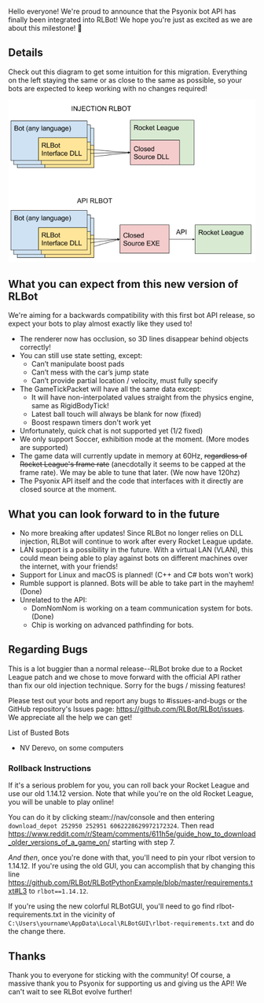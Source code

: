 Hello everyone! We're proud to announce that the Psyonix bot API has finally been integrated into RLBot! We hope you're just as excited as we are about this milestone! 🎉

## Details

Check out this diagram to get some intuition for this migration. Everything on the left staying the same or as close to the same as possible, so your bots are expected to keep working with no changes required!

![](img/psyonix-api-notes/details.png)

## What you can expect from this new version of RLBot
We're aiming for a backwards compatibility with this first bot API release, so expect your bots to play almost exactly like they used to!
- The renderer now has occlusion, so 3D lines disappear behind objects correctly!
- You can still use state setting, except:
  - Can’t manipulate boost pads
  - Can’t mess with the car’s jump state
  - Can’t provide partial location / velocity, must fully specify
- The GameTickPacket will have all the same data except:
  - It will have non-interpolated values straight from the physics engine, same as RigidBodyTick!
  - Latest ball touch will always be blank for now (fixed)
  - Boost respawn timers don't work yet
- Unfortunately, quick chat is not supported yet (1/2 fixed)
- We only support Soccer, exhibition mode at the moment. (More modes are supported)
- The game data will currently update in memory at 60Hz, ~~regardless of Rocket League's frame rate~~ (anecdotally it seems to be capped at the frame rate). We may be able to tune that later. (We now have 120hz)
- The Psyonix API itself and the code that interfaces with it directly are closed source at the moment.

## What you can look forward to in the future
- No more breaking after updates! Since RLBot no longer relies on DLL injection, RLBot will continue to work after every Rocket League update.
- LAN support is a possibility in the future. With a virtual LAN (VLAN), this could mean being able to play against bots on different machines over the internet, with your friends!
- Support for Linux and macOS is planned! (C++ and C# bots won't work)
- Rumble support is planned. Bots will be able to take part in the mayhem! (Done)
- Unrelated to the API:
  - DomNomNom is working on a team communication system for bots. (Done)
  - Chip is working on advanced pathfinding for bots.

## Regarding Bugs

This is a lot buggier than a normal release--RLBot broke due to a Rocket League patch and we chose to move forward with the official API rather than fix our old injection technique. Sorry for the bugs / missing features! 

Please test out your bots and report any bugs to #issues-and-bugs or the GitHub repository's Issues page: https://github.com/RLBot/RLBot/issues. We appreciate all the help we can get!

List of Busted Bots
- NV Derevo, on some computers

### Rollback Instructions
If it's a serious problem for you, you can roll back your Rocket League and use our old 1.14.12 version. Note that while you're on the old Rocket League, you will be unable to play online!

You can do it by clicking steam://nav/console and then entering `download_depot 252950 252951 6062228629972172324`. Then read https://www.reddit.com/r/Steam/comments/611h5e/guide_how_to_download_older_versions_of_a_game_on/ starting with step 7.

*And then*, once you're done with that, you'll need to pin your rlbot version to 1.14.12. If you're using the old GUI, you can accomplish that by changing this line https://github.com/RLBot/RLBotPythonExample/blob/master/requirements.txt#L3 to `rlbot==1.14.12`.

If you're using the new colorful RLBotGUI, you'll need to go find rlbot-requirements.txt in the vicinity of `C:\Users\yourname\AppData\Local\RLBotGUI\rlbot-requirements.txt` and do the change there.

## Thanks
Thank you to everyone for sticking with the community! Of course, a massive thank you to Psyonix for supporting us and giving us the API! We can't wait to see RLBot evolve further!